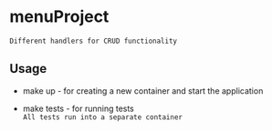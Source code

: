 # menuProject
    Different handlers for CRUD functionality

## Usage

* make up - for creating a new container and start the application

* make tests - for running tests\
```All tests run into a separate container```